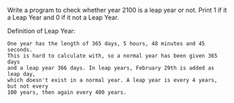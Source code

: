 Write a program to check whether year 2100 is a leap year or not. Print 1 if it a Leap Year and 0 if it not a Leap Year.

Definition of Leap Year:

```
One year has the length of 365 days, 5 hours, 48 minutes and 45 seconds.
This is hard to calculate with, so a normal year has been given 365 days
and a leap year 366 days. In leap years, February 29th is added as leap day, 
which doesn't exist in a normal year. A leap year is every 4 years, but not every
100 years, then again every 400 years.
```


